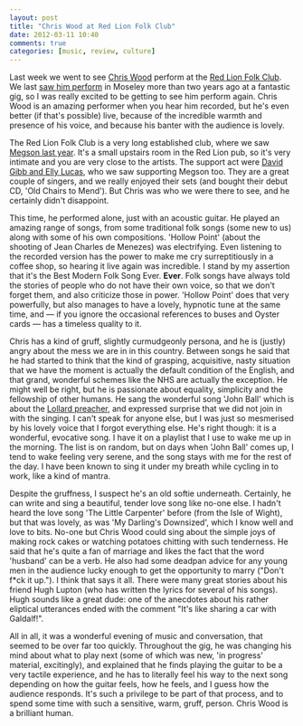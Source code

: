 ```yaml
---
layout: post
title: "Chris Wood at Red Lion Folk Club"
date: 2012-03-11 10:40
comments: true
categories: [music, review, culture]
---
```


Last week we went to see [Chris Wood][] perform at the [Red Lion Folk Club][]. We last [saw him perform][] in Moseley more than two years ago at a fantastic gig, so I was really excited to be getting to see him perform again. Chris Wood is an amazing performer when you hear him recorded, but he's even better (if that's possible) live, because of the incredible warmth and presence of his voice, and because his banter with the audience is lovely.

The Red Lion Folk Club is a very long established club, where we saw [Megson last year][]. It's a small upstairs room in the Red Lion pub, so it's very intimate and you are very close to the artists. The support act were [David Gibb and Elly Lucas][], who we saw supporting Megson too. They are a great couple of singers, and we really enjoyed their sets (and bought their debut CD, 'Old Chairs to Mend'). But Chris was who we were there to see, and he certainly didn't disappoint.

This time, he performed alone, just with an acoustic guitar. He played an amazing range of songs, from some traditional folk songs (some new to us) along with some of his own compositions. 'Hollow Point' (about the shooting of Jean Charles de Menezes) was electrifying. Even listening to the recorded version has the power to make me cry surreptitiously in a coffee shop, so hearing it live again was incredible. I stand by my assertion that it's the Best Modern Folk Song Ever. **Ever**. Folk songs have always told the stories of people who do not have their own voice, so that we don't forget them, and also criticize those in power. 'Hollow Point' does that very powerfully, but also manages to have a lovely, hypnotic tune at the same time, and &mdash; if you ignore the occasional references to buses and Oyster cards &mdash; has a timeless quality to it.

Chris has a kind of gruff, slightly curmudgeonly persona, and he is (justly) angry about the mess we are in in this country. Between songs he said that he had started to think that the kind of grasping, acquisitive, nasty situation that we have the moment is actually the default condition of the English, and that grand, wonderful schemes like the NHS are actually the exception. He might well be right, but he is passionate about equality, simplicity and the fellowship of other humans. He sang the wonderful song 'John Ball' which is about the [Lollard preacher][], and expressed surprise that we did not join in with the singing. I can't speak for anyone else, but I was just so mesmerised by his lovely voice that I forgot everything else. He's right though: it is a wonderful, evocative song. I have it on a playlist that I use to wake me up in the morning. The list is on random, but on days when 'John Ball' comes up, I tend to wake feeling very serene, and the song stays with me for the rest of the day. I have been known to sing it under my breath while cycling in to work, like a kind of mantra. 

Despite the gruffness, I suspect he's an old softie underneath. Certainly, he can write and sing a beautiful, tender love song like no-one else. I hadn't heard the love song 'The Little Carpenter' before (from the Isle of Wight), but that was lovely, as was 'My Darling's Downsized', which I know well and love to bits. No-one but Chris Wood could sing about the simple joys of making rock cakes or watching potatoes chitting with such tenderness. He said that he's quite a fan of marriage and likes the fact that the word 'husband' can be a verb. He also had some deadpan advice for any young men in the audience lucky enough to get the opportunity to marry ("Don't f*ck it up."). I think that says it all. There were many great stories about his friend Hugh Lupton (who has written the lyrics for several of his songs). Hugh sounds like a great dude: one of the anecdotes about his rather eliptical utterances ended with the comment "It's like sharing a car with Galdalf!".  

All in all, it was a wonderful evening of music and conversation, that seemed to be over far too quickly. Throughout the gig, he was changing his mind about what to play next (some of which was new, 'in progress' material, excitingly), and explained that he finds playing the guitar to be a very tactile experience, and he has to literally feel his way to the next song depending on how the guitar feels, how he feels, and I guess how the audience responds. It's such a privilege to be part of that process, and to spend some time with such a sensitive, warm, gruff, person. Chris Wood is a brilliant human.

[Chris Wood]: http://www.chriswoodmusic.co.uk/
[Red Lion Folk Club]: http://www.redlionfolkclub.com/
[saw him perform]: http://www.rousette.org.uk/blog/archives/chris-wood-gig/
[Megson last year]: http://www.rousette.org.uk/blog/archives/megson/
[David Gibb and Elly Lucas]: http://www.myspace.com/gibbandlucas#!
[Lollard preacher]: http://en.wikipedia.org/wiki/John_Ball_(priest)
